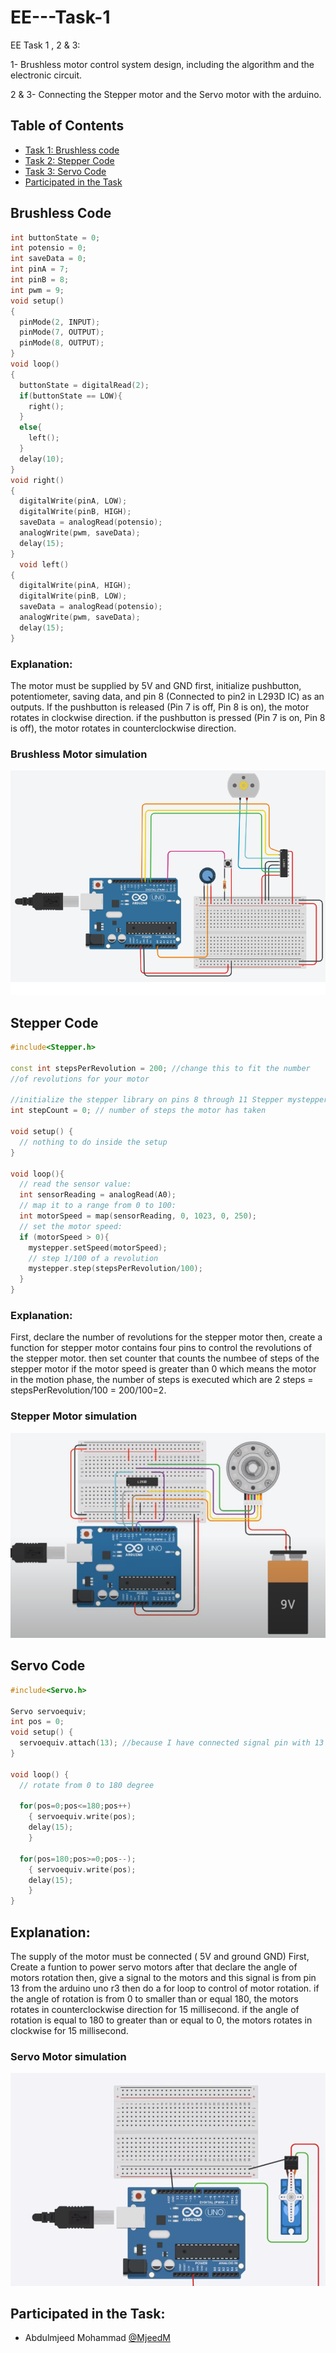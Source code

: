 # EE---Task-1
EE Task 1 , 2 & 3: 

1- Brushless motor control system design, including the algorithm and the electronic circuit. 

2 & 3- Connecting the Stepper motor and the Servo motor with the arduino.

## Table of Contents
* [Task 1: Brushless code](#1)
* [Task 2: Stepper Code](#2)
* [Task 3: Servo Code](#3)
* [Participated in the Task](#4)


<a name= "1"></a>
## Brushless Code 
``` c++ 
int buttonState = 0;
int potensio = 0;
int saveData = 0;
int pinA = 7;
int pinB = 8;
int pwm = 9;
void setup()
{
  pinMode(2, INPUT);
  pinMode(7, OUTPUT);
  pinMode(8, OUTPUT);
}
void loop()
{
  buttonState = digitalRead(2);
  if(buttonState == LOW){
    right();
  }
  else{
    left();
  }
  delay(10);
}
void right()
{
  digitalWrite(pinA, LOW);
  digitalWrite(pinB, HIGH);
  saveData = analogRead(potensio);
  analogWrite(pwm, saveData);
  delay(15);
}
  void left()
{
  digitalWrite(pinA, HIGH);
  digitalWrite(pinB, LOW);
  saveData = analogRead(potensio);
  analogWrite(pwm, saveData);
  delay(15);
}
```
### Explanation:
The motor must be supplied by 5V and GND first, initialize pushbutton, potentiometer, saving data, and pin 8 (Connected to pin2 in L293D IC) as an outputs. If the pushbutton is released (Pin 7 is off, Pin 8 is on), the motor rotates in clockwise direction. if the pushbutton is pressed (Pin 7 is on, Pin 8 is off), the motor rotates in counterclockwise direction.

### Brushless Motor simulation
![](images/brushless-simulation.png)



<a name= "2"></a>
## Stepper Code
```c++
#include<Stepper.h> 

const int stepsPerRevolution = 200; //change this to fit the number
//of revolutions for your motor

//initialize the stepper library on pins 8 through 11 Stepper mystepper(stepsPerRevolution, 8, 9, 10, 11); 
int stepCount = 0; // number of steps the motor has taken 

void setup() { 
  // nothing to do inside the setup 
} 

void loop(){ 
  // read the sensor value:
  int sensorReading = analogRead(A0);
  // map it to a range from 0 to 100:
  int motorSpeed = map(sensorReading, 0, 1023, 0, 250); 
  // set the motor speed: 
  if (motorSpeed > 0){ 
    mystepper.setSpeed(motorSpeed);
    // step 1/100 of a revolution
    mystepper.step(stepsPerRevolution/100); 
  } 
}
```

### Explanation:
First, declare the number of revolutions for the stepper motor then, create a function for stepper motor contains four pins to control the   revolutions of the stepper motor. then set counter that counts the numbee of steps of the stepper motor if the motor speed is greater than 0 which means the motor in the motion phase, the number of steps is executed which are 2 steps = stepsPerRevolution/100 = 200/100=2.

### Stepper Motor simulation
![](images/stepper-simulation.png)



<a name= "3"></a>
## Servo Code

```c++
#include<Servo.h>

Servo servoequiv;
int pos = 0; 
void setup() { 
  servoequiv.attach(13); //because I have connected signal pin with 13
}

void loop() { 
  // rotate from 0 to 180 degree 
  
  for(pos=0;pos<=180;pos++) 
    { servoequiv.write(pos);
    delay(15);
    }
  
  for(pos=180;pos>=0;pos--);
    { servoequiv.write(pos); 
    delay(15);
    } 
}
```


## Explanation:
The supply of the motor must be connected ( 5V and ground GND) First, Create a funtion to power servo motors after that declare the angle of motors rotation then, give a signal to the motors and this signal is from pin 13 from the arduino uno r3 then do a for loop to control of motor rotation. if the angle of rotation is from 0 to smaller than or equal 180, the motors rotates in counterclockwise direction for 15 millisecond. if the angle of rotation is equal to 180 to greater than or equal to 0, the motors rotates in clockwise for 15 millisecond.

### Servo Motor simulation
![](images/Servo-simulation.png)


<a name= "4"></a>
## Participated in the Task: 
- Abdulmjeed Mohammad [@MjeedM](https://github.com/MjeedM)
